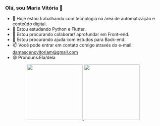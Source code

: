 ### Olá, sou Maria Vitória 👋

- 🔭 Hoje estou trabalhando com tecnologia na área de automatização e conteúdo digital.
- 🌱 Estou estudando Python e Flutter.
- 👯 Estou procurando colaborar/ aprofundar em Front-end.
- 🤔 Estou procurando ajuda com estudos para Back-end.
- 📫 Você pode entrar em contato comigo através do e-mail: damascenovitoriam@gmail.com
- 😄 Pronouns:Ela/dela
<div align="center">
  <a href="https://github.com/Maria-a17">
  <img height="180em" src="https://github-readme-stats.vercel.app/api?username=vitoriadaamasceno&show_icons=true&theme=dracula&include_all_commits=true&count_private=true"/>
  <img height="180em" src="https://github-readme-stats.vercel.app/api/top-langs/?username=vitoriadaamasceno&layout=compact&langs_count=7&theme=dracula"/>
</div>
  

